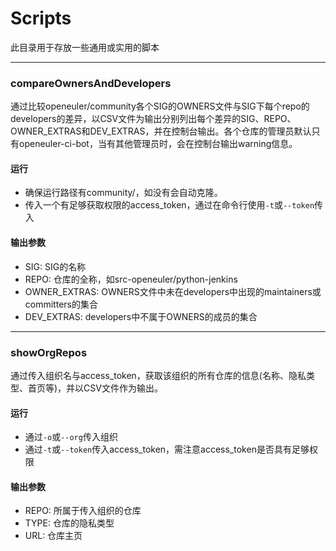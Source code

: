 # Scripts
此目录用于存放一些通用或实用的脚本

---
### compareOwnersAndDevelopers
通过比较openeuler/community各个SIG的OWNERS文件与SIG下每个repo的developers的差异，以CSV文件为输出分别列出每个差异的SIG、REPO、OWNER_EXTRAS和DEV_EXTRAS，并在控制台输出。各个仓库的管理员默认只有openeuler-ci-bot，当有其他管理员时，会在控制台输出warning信息。
#### 运行
- 确保运行路径有community/，如没有会自动克隆。
- 传入一个有足够获取权限的access_token，通过在命令行使用`-t`或`--token`传入
#### 输出参数
- SIG: SIG的名称
- REPO: 仓库的全称，如src-openeuler/python-jenkins
- OWNER_EXTRAS: OWNERS文件中未在developers中出现的maintainers或committers的集合
- DEV_EXTRAS: developers中不属于OWNERS的成员的集合

---
### showOrgRepos
通过传入组织名与access_token，获取该组织的所有仓库的信息(名称、隐私类型、首页等)，并以CSV文件作为输出。
#### 运行
- 通过`-o`或`--org`传入组织
- 通过`-t`或`--token`传入access_token，需注意access_token是否具有足够权限
#### 输出参数
- REPO: 所属于传入组织的仓库
- TYPE: 仓库的隐私类型
- URL: 仓库主页

